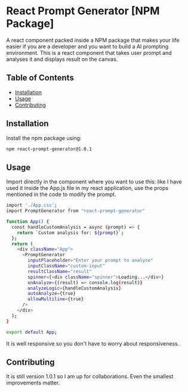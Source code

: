 # React Prompt Generator [NPM Package]

A react component packed inside a NPM package that makes your life easier if you are a developer and you want to build a AI prompting environment.
This is a react component that takes user prompt and analyses it and displays result on the canvas.

## Table of Contents

- [Installation](#installation)
- [Usage](#usage)
- [Contributing](#contributing)

## Installation

Install the npm package using:

```sh
npm react-prompt-generator@1.0.1
```

## Usage

Import directly in the component where you want to use this:
like I have used it inside the App.js file in my react application,
use the props mentioned in the code to modify the prompt.

```bash
import './App.css';
import PromptGenerator from "react-prompt-generator"

function App() {
  const handleCustomAnalysis = async (prompt) => {
    return `Custom analysis for: ${prompt}`;
  };
  return (
    <div className="App">
      <PromptGenerator
        inputPlaceholder="Enter your prompt to analyse"
        inputClassName="custom-input"
        resultClassName="result"
        spinner={<div className="spinner">Loading...</div>}
        onAnalyze={(result) => console.log(result)}
        analyzeLogic={handleCustomAnalysis}
        autoAnalyze={true}
        allowMultiline={true}
      />
    </div>
  );
}

export default App;

```

It is well responsive so you don't have to worry about responsiveness.


## Contributing

It is still version 1.0.1 so I am up for collaborations. Even the smallest improvements matter.
